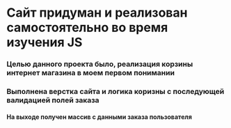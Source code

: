 # Сайт придуман и реализован самостоятельно во время изучения JS

### Целью данного проекта было, реализация корзины интернет магазина в моем первом понимании
### Выполнена верстка сайта и логика коризны с последующей валидацией полей заказа 
#### На выходе получен массив с данными заказа пользователя
